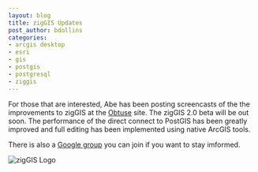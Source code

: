 ```yaml
---
layout: blog
title: zigGIS Updates
post_author: bdollins
categories:
- arcgis desktop
- esri
- gis
- postgis
- postgresql
- ziggis
---
```


For those that are interested, Abe has been posting screencasts of the the improvements to zigGIS at the <a href="http://www.obtusesoft.com">Obtuse</a> site. The zigGIS 2.0 beta will be out soon. The performance of the direct connect to PostGIS has been greatly improved and full editing has been implemented using native ArcGIS tools.

There is also a <a href="http://groups.google.com/group/ziggis?lnk=srg">Google group</a> you can join if you want to stay imformed.

<img alt="zigGIS Logo" src="http://geobabble.files.wordpress.com/2007/08/ziggis_logo.jpg" />